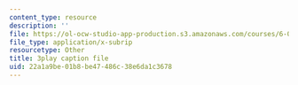 ```yaml
---
content_type: resource
description: ''
file: https://ol-ocw-studio-app-production.s3.amazonaws.com/courses/6-004-computation-structures-spring-2017/22a1a9be01b8be47486c38e6da1c3678_qyBuzeUYs2M.srt
file_type: application/x-subrip
resourcetype: Other
title: 3play caption file
uid: 22a1a9be-01b8-be47-486c-38e6da1c3678
---
```

